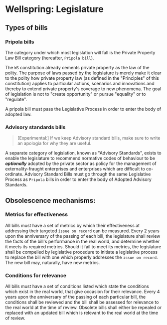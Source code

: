 # Wellspring: Legislature

## Types of bills

### Pripola bills

The category under which most legislation will fall is the Private Property Law Bill category (hereafter, `Pripola bill`). 

The `WS` constitution already cements private property as the law of the polity. The purpose of laws passed by the legislature is merely make it clear to the polity how private property law (as defined in the "Principles" of this constitution) applies to particular actions, scenarios and innovations and thereby to extend private property's coverage to new phenomena. The goal of legislation is not to "create opportunity" or pursue "equality" or to "regulate".

A pripola bill must pass the Legislative Process in order to enter the body of adopted law.

### Advisory standards bills

> [Experimental:] If we keep Advisory standard bills, make sure to write an apologia for why they are useful.

A separate category of legislation, known as "Advisory Standards", exists to enable the legislature to recommend normative codes of behaviour to be ***optionally*** adopted by the private sector as policy for the management of externality-fraught enterprises and enterprises which are difficult to co-ordinate. Advisory Standard Bills must go through the same Legislative Process as `Pripola` bills in order to enter the body of Adopted Advisory Standards.

## Obsolescence mechanisms:

### Metrics for effectiveness

All bills must have a set of metrics by which their effectiveness at addressing their targeted `issue on record` can be measured. Every 2 years upon the anniversary of the passing of each bill, the legislature shall review the facts of the bill's performance in the real world, and determine whether it meets its required metrics. Should it fail to meet its metrics, the legislature shall be compelled by legislative procedure to initiate a legislative process to replace the bill with one which properly addresses the `issue on record`. The new bill may, naturally, have new metrics.

### Conditions for relevance

All bills must have a set of conditions listed which state the conditions which exist in the real world, that give occasion for their relevance. Every 4 years upon the anniversary of the passing of each particular bill, the conditions shall be reviewed and the bill shall be assessed for relevance to the real world at the time of review. Obsolete bills shall either be repealed or replaced with an updated bill which is relevant to the real world at the time of review.
